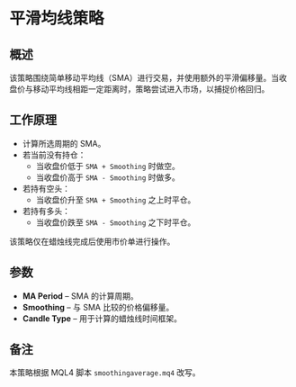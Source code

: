 # 平滑均线策略

## 概述
该策略围绕简单移动平均线（SMA）进行交易，并使用额外的平滑偏移量。当收盘价与移动平均线相距一定距离时，策略尝试进入市场，以捕捉价格回归。

## 工作原理
- 计算所选周期的 SMA。
- 若当前没有持仓：
  - 当收盘价低于 `SMA + Smoothing` 时做空。
  - 当收盘价高于 `SMA - Smoothing` 时做多。
- 若持有空头：
  - 当收盘价升至 `SMA + Smoothing` 之上时平仓。
- 若持有多头：
  - 当收盘价跌至 `SMA - Smoothing` 之下时平仓。

该策略仅在蜡烛线完成后使用市价单进行操作。

## 参数
- **MA Period** – SMA 的计算周期。
- **Smoothing** – 与 SMA 比较的价格偏移量。
- **Candle Type** – 用于计算的蜡烛线时间框架。

## 备注
本策略根据 MQL4 脚本 `smoothingaverage.mq4` 改写。
